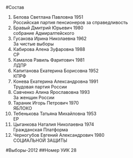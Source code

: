 #Состав
1. Белова Светлана Павловна 1951   
    Российская партия пенсионеров за справедливость
2. Бравый Дмитрий Юрьевич 1980   
    собрание Адмиралтейского
3. Гусакова Ирина Николаевна 1962   
    За чистые выборы
4. Кабирова Алена Зуфаровна 1988   
    СР
5. Камалов Равиль Фаритович 1981   
    ЛДПР
6. Капитанова Екатерина Борисовна 1952   
    КПРФ
7. Конева Екатерина Александровна 1991   
    Трудовая партия России
8. Савченко Алина Ярославовна 1993   
    За женщин России
9. Тараник Игорь Петрович 1970   
    ЯБЛОКО
10. Тебенькова Татьяна Михайловна 1953   
    ЕР
11. Цыганкова Наталия Николаевна 1974   
    Гражданская Платформа
12. Черногубов Евгений Александрович 1980   
    СОЦИАЛЬНОЙ ЗАЩИТЫ

#Выборы-2012
##Номер УИК
28